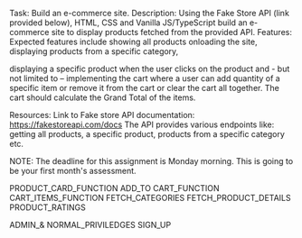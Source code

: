 Task: Build an e-commerce site.
Description:
Using the Fake Store API (link provided below), HTML, CSS and Vanilla JS/TypeScript build an e-commerce site to display products fetched from the provided API.
Features:
Expected features include showing all products onloading the site, 
displaying products from a specific category, 

displaying a specific product when the user clicks on the product and - but not limited to – implementing the cart where a user can add quantity of a specific item or remove it from the cart or clear the cart all together. The cart should calculate the Grand Total of the items.

Resources:
Link to Fake store API documentation: https://fakestoreapi.com/docs
The API provides various endpoints like: getting all products, a specific product, products from a specific category etc.

NOTE: The deadline for this assignment is Monday morning.
This is going to be your first month's assessment.


PRODUCT_CARD_FUNCTION
ADD_TO CART_FUNCTION
CART_ITEMS_FUNCTION
FETCH_CATEGORIES
FETCH_PRODUCT_DETAILS
PRODUCT_RATINGS


ADMIN_& NORMAL_PRIVILEDGES
SIGN_UP
